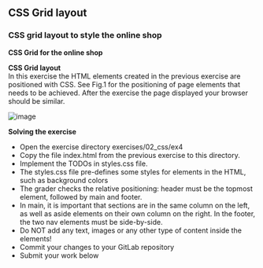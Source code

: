 ## CSS Grid layout

### CSS grid layout to style the online shop

**CSS Grid for the online shop**

**CSS Grid layout**  
In this exercise the HTML elements created in the previous exercise are positioned with CSS. See Fig.1 for the positioning of page elements that needs to be achieved. After the exercise the page displayed your browser should be similar.

![image](https://github.com/user-attachments/assets/c6666a31-6f19-4686-994e-13f8f55c48b3)




**Solving the exercise**  
  - Open the exercise directory exercises/02_css/ex4
  - Copy the file index.html from the previous exercise to this directory.
  - Implement the TODOs in styles.css file.
  - The styles.css file pre-defines some styles for elements in the HTML, such as background colors
  - The grader checks the relative positioning: header must be the topmost element, followed by main and footer.
  - In main, it is important that sections are in the same column on the left, as well as aside elements on their own column on the right. In the footer, the two nav elements must be side-by-side.
  - Do NOT add any text, images or any other type of content inside the elements!
  - Commit your changes to your GitLab repository
  - Submit your work below
